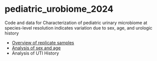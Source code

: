 # pediatric_urobiome_2024
Code and data for Characterization of pediatric urinary microbiome at species-level resolution indicates variation due to sex, age, and urologic history


* [Overview of replicate samples](https://html-preview.github.io/?url=https://github.com/KarstensLab/pediatric_urobiome_2024/blob/main/Fig1_replicate_summary.html)
* [Analysis of sex and age](https://html-preview.github.io/?url=https://github.com/KarstensLab/pediatric_urobiome_2024/blob/main/Fig2_variation_by_sex_and_age.html)
* Analysis of UTI History
